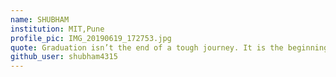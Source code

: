 ```yaml
---
name: SHUBHAM
institution: MIT,Pune
profile_pic: IMG_20190619_172753.jpg
quote: Graduation isn’t the end of a tough journey. It is the beginning of a beautiful one…
github_user: shubham4315
---
```


